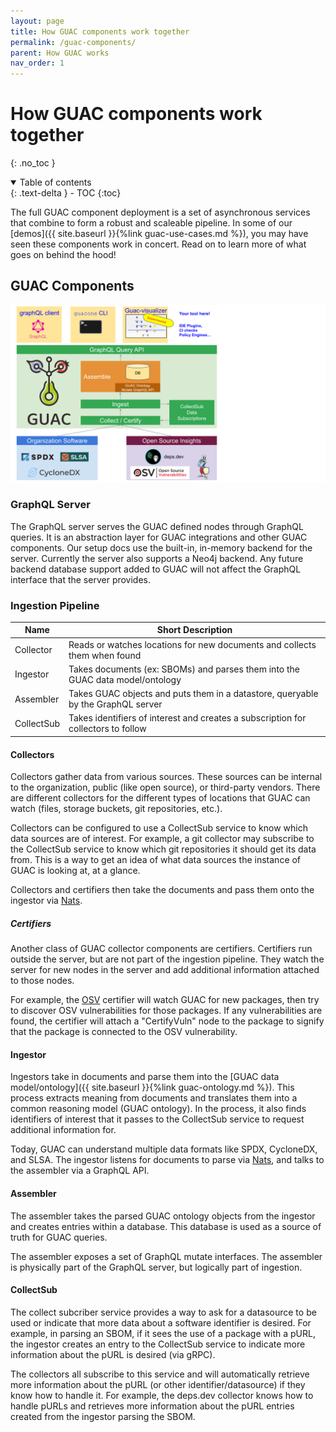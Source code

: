 ```yaml
---
layout: page
title: How GUAC components work together
permalink: /guac-components/
parent: How GUAC works
nav_order: 1
---
```


# How GUAC components work together

{: .no_toc }

<details open markdown="block">
  <summary>
    Table of contents
  </summary>
  {: .text-delta }
- TOC
{:toc}
</details>

The full GUAC component deployment is a set of asynchronous services that
combine to form a robust and scaleable pipeline. In some of our [demos]({{
site.baseurl }}{%link guac-use-cases.md %}), you may have seen these components
work in concert. Read on to learn more of what goes on behind the hood!

## GUAC Components

![Guac Diagram](assets/images/GUACcomponentsdiagram.svg)

### GraphQL Server

The GraphQL server serves the GUAC defined nodes through GraphQL queries. It is
an abstraction layer for GUAC integrations and other GUAC components. Our setup
docs use the built-in, in-memory backend for the server. Currently the server
also supports a Neo4j backend. Any future backend database support added to GUAC
will not affect the GraphQL interface that the server provides.

### Ingestion Pipeline

| Name       | Short Description                                                                 |
| ---------- | --------------------------------------------------------------------------------- |
| Collector  | Reads or watches locations for new documents and collects them when found         |
| Ingestor   | Takes documents (ex: SBOMs) and parses them into the GUAC data model/ontology     |
| Assembler  | Takes GUAC objects and puts them in a datastore, queryable by the GraphQL server  |
| CollectSub | Takes identifiers of interest and creates a subscription for collectors to follow |

#### Collectors

Collectors gather data from various sources. These sources can be internal to
the organization, public (like open source), or third-party vendors. There are
different collectors for the different types of locations that GUAC can watch
(files, storage buckets, git repositories, etc.).

Collectors can be configured to use a CollectSub service to know which data
sources are of interest. For example, a git collector may subscribe to the
CollectSub service to know which git repositories it should get its data from.
This is a way to get an idea of what data sources the instance of GUAC is
looking at, at a glance.

Collectors and certifiers then take the documents and pass them onto the
ingestor via [Nats](https://nats.io/).

##### Certifiers

Another class of GUAC collector components are certifiers. Certifiers run
outside the server, but are not part of the ingestion pipeline. They watch the
server for new nodes in the server and add additional information attached to
those nodes.

For example, the [OSV](https://ossf.github.io/osv-schema/) certifier will watch
GUAC for new packages, then try to discover OSV vulnerabilities for those
packages. If any vulnerabilities are found, the certifier will attach a
"CertifyVuln" node to the package to signify that the package is connected to
the OSV vulnerability.

#### Ingestor

Ingestors take in documents and parse them into the [GUAC
data model/ontology]({{ site.baseurl }}{%link guac-ontology.md %}). This process
extracts meaning from documents and translates them into a common reasoning
model (GUAC ontology). In the process, it also finds identifiers of interest
that it passes to the CollectSub service to request additional information for.

Today, GUAC can understand multiple data formats like SPDX, CycloneDX, and SLSA.
The ingestor listens for documents to parse via [Nats](https://nats.io/), and
talks to the assembler via a GraphQL API.

#### Assembler

The assembler takes the parsed GUAC ontology objects from the ingestor and
creates entries within a database. This database is used as a source of truth
for GUAC queries.

The assembler exposes a set of GraphQL mutate interfaces. The assembler is
physically part of the GraphQL server, but logically part of ingestion.

#### CollectSub

The collect subcriber service provides a way to ask for a datasource to be used
or indicate that more data about a software identifier is desired. For example,
in parsing an SBOM, if it sees the use of a package with a pURL, the ingestor
creates an entry to the CollectSub service to indicate more information about
the pURL is desired (via gRPC).

The collectors all subscribe to this service and will automatically retrieve
more information about the pURL (or other identifier/datasource) if they know
how to handle it. For example, the deps.dev collector knows how to handle pURLs
and retrieves more information about the pURL entries created from the ingestor
parsing the SBOM.
